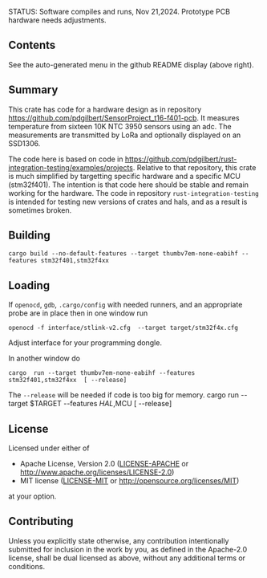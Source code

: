 STATUS: Software compiles and runs, Nov 21,2024. Prototype PCB hardware needs adjustments.

##  Contents

See the auto-generated menu in the github README display (above right).

## Summary

This crate has code for a hardware design as in repository
https://github.com/pdgilbert/SensorProject_t16-f401-pcb.
It measures temperature from sixteen 10K NTC 3950 sensors using an adc. 
The measurements are transmitted by LoRa and optionally displayed on an SSD1306.

The code here is based on code in https://github.com/pdgilbert/rust-integration-testing/examples/projects.
Relative to that repository, this crate is much simplified by targetting specific hardware
and a specific MCU (stm32f401). 
The intention is that code here should be stable and remain working for the hardware.
The code in repository `rust-integration-testing` is intended for testing new versions of 
crates and hals, and as a result is sometimes broken.

## Building

```
cargo build --no-default-features --target thumbv7em-none-eabihf --features stm32f401,stm32f4xx 
```

## Loading

If `openocd`, `gdb`, `.cargo/config` with needed runners, and an appropriate probe are 
in place then in one window run

```
openocd -f interface/stlink-v2.cfg  --target target/stm32f4x.cfg 
```
Adjust interface for your programming dongle.

In another window do
```
cargo  run --target thumbv7em-none-eabihf --features stm32f401,stm32f4xx  [ --release]
```
The `--release` will be needed if code is too big for memory.
cargo  run --target $TARGET --features $HAL,$MCU  [ --release]

## License

Licensed under either of

 * Apache License, Version 2.0 ([LICENSE-APACHE](LICENSE-APACHE) or
   http://www.apache.org/licenses/LICENSE-2.0)
 * MIT license ([LICENSE-MIT](LICENSE-MIT) or
   http://opensource.org/licenses/MIT)

at your option.

## Contributing

Unless you explicitly state otherwise, any contribution intentionally submitted
for inclusion in the work by you, as defined in the Apache-2.0 license, shall
be dual licensed as above, without any additional terms or conditions.
